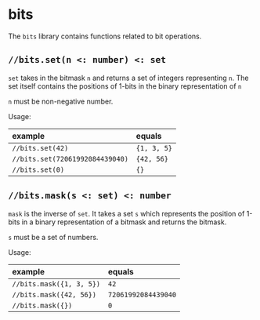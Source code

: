 # bits

The `bits` library contains functions related to bit operations.

## `//bits.set(n <: number) <: set`

`set` takes in the bitmask `n` and returns a set of integers representing `n`.
The set itself contains the positions of 1-bits in the binary representation
of `n`

`n` must be non-negative number.

Usage:

| example | equals |
|:-|:-|
|`//bits.set(42)` | `{1, 3, 5}` |
|`//bits.set(72061992084439040)` | `{42, 56}` |
|`//bits.set(0)` | `{}` |

## `//bits.mask(s <: set) <: number`

`mask` is the inverse of `set`. It takes a set `s` which represents the position
of 1-bits in a binary representation of a bitmask and returns the bitmask.

`s` must be a set of numbers.

Usage:

| example | equals |
|:-|:-|
|`//bits.mask({1, 3, 5})` | `42` |
|`//bits.mask({42, 56})` | `72061992084439040` |
|`//bits.mask({})` | `0` |
